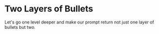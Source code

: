 # Two Layers of Bullets

Let's go one level deeper and make our prompt return not just one layer of bullets but two.
